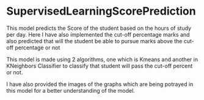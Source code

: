 # SupervisedLearningScorePrediction

This model predicts the Score of the student based on the hours of study per day.
Here I have also implemented the cut-off percentage marks and also predicted that will the student be able to pursue marks above the cut-off percentage or not

This model is made using 2 algorithms, one which is Kmeans and another in KNeighbors Classifier to classify that student will pass the cut-off percent or not.


I have also provided the images of the graphs which are being potrayed in this model for a better understanding of the model.
